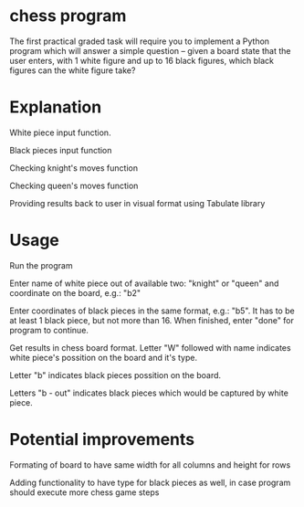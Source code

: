# chess program
The first practical graded task will require you to implement a Python program which will answer a simple question – given a board state that the user enters, with 1 white figure and up to 16 black figures, which black figures can the white figure take?

# Explanation

White piece input function.

Black pieces input function

Checking knight's moves function

Checking queen's moves function

Providing results back to user in visual format using Tabulate library

# Usage

Run the program

Enter name of white piece out of available two: "knight" or "queen" and coordinate on the board, e.g.: "b2"

Enter coordinates of black pieces in the same format, e.g.: "b5". It has to be at least 1 black piece, but not more than 16. When finished, enter "done" for program to continue.

Get results in chess board format. Letter "W" followed with name indicates white piece's possition on the board and it's type.

Letter "b" indicates black pieces possition on the board.

Letters "b - out" indicates black pieces which would be captured by white piece.

# Potential improvements
Formating of board to have same width for all columns and height for rows

Adding functionality to have type for black pieces as well, in case program should execute more chess game steps
